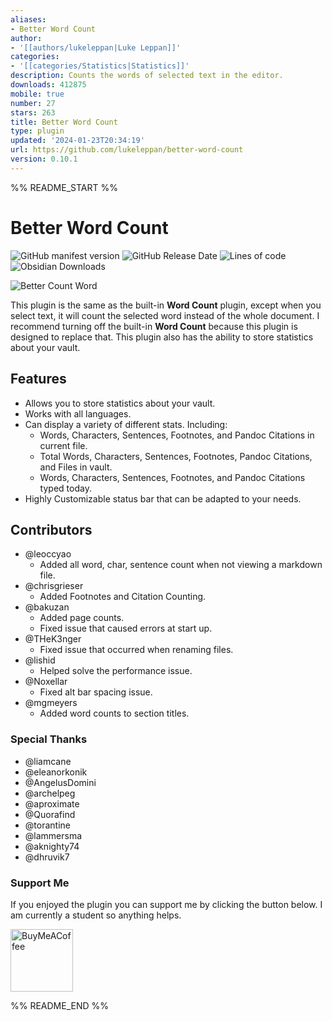 ```yaml
---
aliases:
- Better Word Count
author:
- '[[authors/lukeleppan|Luke Leppan]]'
categories:
- '[[categories/Statistics|Statistics]]'
description: Counts the words of selected text in the editor.
downloads: 412875
mobile: true
number: 27
stars: 263
title: Better Word Count
type: plugin
updated: '2024-01-23T20:34:19'
url: https://github.com/lukeleppan/better-word-count
version: 0.10.1
---
```


%% README_START %%

# Better Word Count

![GitHub manifest version](https://img.shields.io/github/manifest-json/v/lukeleppan/better-word-count?color=magenta&label=version&style=for-the-badge) ![GitHub Release Date](https://img.shields.io/github/release-date/lukeleppan/better-word-count?style=for-the-badge) ![Lines of code](https://img.shields.io/tokei/lines/github/lukeleppan/better-word-count?style=for-the-badge) ![Obsidian Downloads](https://img.shields.io/badge/dynamic/json?logo=obsidian&color=%23483699&label=downloads&query=%24%5B%22better-word-count%22%5D.downloads&url=https%3A%2F%2Fraw.githubusercontent.com%2Fobsidianmd%2Fobsidian-releases%2Fmaster%2Fcommunity-plugin-stats.json&style=for-the-badge)

![Better Count Word](https://raw.githubusercontent.com/lukeleppan/better-word-count/master/assets/better-word-count.gif)

This plugin is the same as the built-in **Word Count** plugin, except when you select text, it will count the selected word instead of the whole document. I recommend turning off the built-in **Word Count** because this plugin is designed to replace that. This plugin also has the ability to store statistics about your vault.

## Features

- Allows you to store statistics about your vault.
- Works with all languages.
- Can display a variety of different stats. Including:
  - Words, Characters, Sentences, Footnotes, and Pandoc Citations in current file.
  - Total Words, Characters, Sentences, Footnotes, Pandoc Citations, and Files in vault.
  - Words, Characters, Sentences, Footnotes, and Pandoc Citations typed today.
- Highly Customizable status bar that can be adapted to your needs.

## Contributors

- @leoccyao
  - Added all word, char, sentence count when not viewing a markdown file.
- @chrisgrieser
  - Added Footnotes and Citation Counting.
- @bakuzan
  - Added page counts.
  - Fixed issue that caused errors at start up.
- @THeK3nger
  - Fixed issue that occurred when renaming files.
- @lishid
  - Helped solve the performance issue.
- @Noxellar
  - Fixed alt bar spacing issue.
- @mgmeyers
  - Added word counts to section titles.

### Special Thanks

- @liamcane
- @eleanorkonik
- @AngelusDomini
- @archelpeg
- @aproximate
- @Quorafind
- @torantine
- @lammersma
- @aknighty74
- @dhruvik7

### Support Me

If you enjoyed the plugin you can support me by clicking the button below. I am currently a student so anything helps.

[<img src="https://cdn.buymeacoffee.com/buttons/v2/default-violet.png" alt="BuyMeACoffee" width="100">](https://www.buymeacoffee.com/lukeleppan)


%% README_END %%